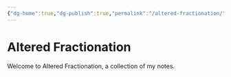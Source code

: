 ```yaml
---
{"dg-home":true,"dg-publish":true,"permalink":"/altered-fractionation/","tags":"gardenEntry"}
---
```


# Altered Fractionation

Welcome to Altered Fractionation, a collection of my notes.
